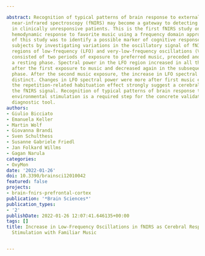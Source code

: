 ---
abstract: Recognition of typical patterns of brain response to external stimuli using
  near-infrared spectroscopy (fNIRS) may become a gateway to detecting covert consciousness
  in clinically unresponsive patients. This is the first fNIRS study on the cortical
  hemodynamic response to favorite music using a frequency domain approach. The aim
  of this study was to identify a possible marker of cognitive response in healthy
  subjects by investigating variations in the oscillatory signal of fNIRS in the spectral
  regions of low-frequency (LFO) and very-low-frequency oscillations (VLFO). The experiment
  consisted of two periods of exposure to preferred music, preceded and followed by
  a resting phase. Spectral power in the LFO region increased in all the subjects
  after the first exposure to music and decreased again in the subsequent resting
  phase. After the second music exposure, the increase in LFO spectral power was less
  distinct. Changes in LFO spectral power were more after first music exposure and
  the repetition-related habituation effect strongly suggest a cerebral origin of
  the fNIRS signal. Recognition of typical patterns of brain response to specific
  environmental stimulation is a required step for the concrete validation of a fNIRS-based
  diagnostic tool.
authors:
- Giulio Bicciato
- Emanuela Keller
- Martin Wolf
- Giovanna Brandi
- Sven Schulthess
- Susanne Gabriele Friedl
- Jan Folkard Willms
- Gagan Narula
categories:
- OxyMon
date: '2022-01-26'
doi: 10.3390/brainsci12010042
featured: false
projects:
- brain-fnirs-prefrontal-cortex
publication: '*Brain Sciences*'
publication_types:
- '2'
publishDate: 2022-01-26 12:07:41.646135+00:00
tags: []
title: Increase in Low-Frequency Oscillations in fNIRS as Cerebral Response to Auditory
  Stimulation with Familiar Music

---
